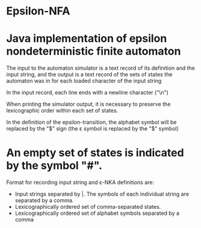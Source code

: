 # Epsilon-NFA
# Java implementation of epsilon nondeterministic finite automaton

The input to the automaton simulator is a text record of its definition and the input string,
and the output is a text record of the sets of states the automaton was in for each loaded character of the input string

In the input record, each line ends with a newline character ("\n")

When printing the simulator output, it is necessary to preserve the lexicographic order within each set of states.

In the definition of the epsilon-transition, the alphabet symbol will be replaced by the "$" sign
(the ε symbol is replaced by the "$" symbol)

# An empty set of states is indicated by the symbol "#".

Format for recording input string and ε-NKA definitions are:
* Input strings separated by |. The symbols of each individual string are separated by a comma.
* Lexicographically ordered set of comma-separated states.
* Lexicographically ordered set of alphabet symbols separated by a comma
